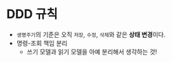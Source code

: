 # DDD 규칙 
- `생명주기`의 기준은 오직 `저장`, `수정`, `삭제`와 같은 **상태 변경**이다. 
- 명령-조회 책임 분리 
  - 쓰기 모델과 읽기 모델을 아예 분리해서 생각하는 것!
